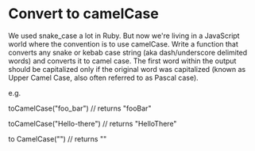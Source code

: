 # Convert to camelCase
We used snake_case a lot in Ruby. But now we're living in a JavaScript world where the convention is to use camelCase. Write a function that converts any snake or kebab case string (aka dash/underscore delimited words) and converts it to camel case. The first word within the output should be capitalized only if the original word was capitalized (known as Upper Camel Case, also often referred to as Pascal case).

e.g. 

toCamelCase("foo_bar") // returns "fooBar" 

toCamelCase("Hello-there") // returns "HelloThere"

to CamelCase("") // returns "" 